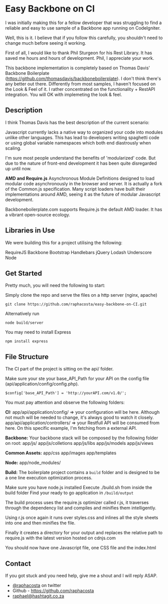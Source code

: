 # Easy Backbone on CI

I was initially making this for a fellow developer that was struggling to find a reliable and easy to use sample of a Backbone app running on  CodeIgniter.

Well, this is it. I believe that if you follow this carefully, you shouldn't need to change much before seeing it working.

First of all, I would like to thank Phil Sturgeon for his Rest Library. It has saved me hours and hours of development. Phil, I appreciate your work.

This backbone implementation is completely based on Thomas Davis' Backbone Boilerplate (https://github.com/thomasdavis/backboneboilerplate). I don't think there's any better out there. Differently from most samples, I haven't focused on the Look & Feel of it. I rather concentrated on the functionality + RestAPI integration. You will OK with implemeting the look & feel.

## Description

I think Thomas Davis has the best description of the current scenario:

Javascript currently lacks a native way to organized your code into modules unlike other languages. This has lead to developers writing spaghetti code or using global variable namespaces which both end diastrously when scaling.

I'm sure most people understand the benefits of 'modularized' code. But due to the nature of front-end development it has been quite disregarded up until now.

**AMD and Require.js**
Asynchronous Module Definitions designed to load modular code asynchronously in the browser and server. It is actually a fork of the Common.js specification. Many script loaders have built their implementations around AMD, seeing it as the future of modular Javascript development.

Backboneboilerplate.com supports Require.js the default AMD loader. It has a vibrant open-source ecology.

## Libraries in Use
We were building this for a project utilising the following:

RequireJS
Backbone
Bootstrap
Handlebars
jQuery
Lodash
Underscore
Node

## Get Started
Pretty much, you will need the following to start:

Simply clone the repo and serve the files on a http server (nginx, apache)

`git clone https://github.com/raphacosta/easy-backbone-on-CI.git`

Alternatively run

`node build/server`

You may need to install Express

`npm install express`

## File Structure
The CI part of the project is sitting on the api/ folder. 

Make sure your ste your base_API_Path for your API on the config file (api/application/config/config.php).

`$config['base_API_Path'] = 'http://yourAPI.com/v1.0/';`

You must pay attention and observe the following folders:

**CI:**
app/api/application/config/ => your configuration will be here. Although not much will be needed to change, it's always good to watch it closely.
app/api/application/controllers/ => your Restfull API will be consumed from here. On this specific example, I'm fetching from a external API.

**Backbone:**
Your backbone stack will be composed by the following folder on root:
app/js/
app/js/colletions
app/js/libs
app/js/models
app/js/views

**Common Assets:**
app/css
app/images
app/templates

**Node:**
app/node_modules/

**Build:**
The boilerplate project contains a `build` folder and is designed to be a one line execution optimization process.

Make sure you have node.js installed
Execute ./build.sh from inside the build folder
Find your ready to go application in `/build/output`

The build process uses the require.js optimizer called r.js, it traverses through the dependency list and compiles and minifies them intelligently.

Using r.js once again it runs over styles.css and inlines all the style sheets into one and then minifies the file.

Finally it creates a directory for your output and replaces the relative path to require.js with the latest version hosted on cdnjs.com

You should now have one Javascript file, one CSS file and the index.html


## Contact
If you got stuck and you need help, give me a shout and I will reply ASAP.


*   [@raphacosta](http://twitter.com/raphacosta) on twitter
*   Github - https://github.com/raphacosta
*   raphael@hashtagit.co.za
